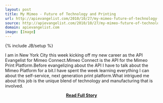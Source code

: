 ```yaml
---
layout: post
title: My Mimeo - Future of Technology and Printing
url: http://apievangelist.com/2010/10/27/my-mimeo-future-of-technology-and-printing/
source: http://apievangelist.com/2010/10/27/my-mimeo-future-of-technology-and-printing/
domain: apievangelist.com
image: [Image]
---
```

{% include JB/setup %}<p>I am in New York City this week kicking off my new career as the API Evangelist for Mimeo Connect.Mimeo  Connect is the API for the Mimeo Print Platform.Before evangelizing  about the API I have to talk about the Mimeo Platform for a bit.I have  spent the week learning everything I can about the self-service, next  generation print platform.What  intrigued me about this job is the unique blend of technology and  manufacturing that is involved.</p>
<center><p><a href="http://apievangelist.com/2010/10/27/my-mimeo-future-of-technology-and-printing/" style='padding:25px; font-sze:18px; font-weight: bold;'>Read Full Story</a></p></center>
